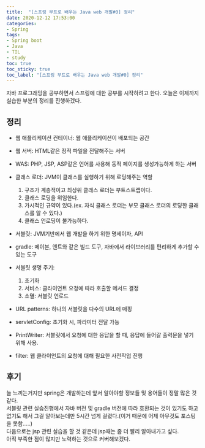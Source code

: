 ```yaml
---
title:  "[스프링 부트로 배우는 Java web 개발#0] 정리"
date: 2020-12-12 17:53:00
categories:
- Spring
tags:
- Spring boot
- Java
- TIL
- study
toc: true
toc_sticky: true
toc_label: "[스프링 부트로 배우는 Java web 개발#0] 정리"
---
```

자바 프로그래밍을 공부하면서 스프링에 대한 공부를 시작하려고 한다. 오늘은 이제까지 실습한 부분의 정리를 진행하겠다.

## 정리
 - 웹 애플리케이션 컨테이너: 웹 애플리케이션이 배포되는 공간
 
 - 웹 서버: HTML같은 정적 파일을 전달해주는 서버
 
 - WAS: PHP, JSP, ASP같은 언어를 사용해 동적 페이지를 생성가능하게 하는 서버

 - 클래스 로더: JVM이 클래스를 실행하기 위해 로딩해주는 역할  
    1. 구조가 계층적이고 최상위 클래스 로더는 부트스트랩이다.
    2. 클래스 로딩을 위임한다.
    3. 가시적인 규약이 있다.(ex. 자식 클래스 로더는 부모 클래스 로더의 로딩한 클래스를 알 수 있다.)
    4. 클래스 언로딩이 불가능하다.

 - 서블릿: JVM기반에서 웹 개발을 하기 위한 명세이자, API

 - gradle: 메이븐, 엔트와 같은 빌드 도구, 자바에서 라이브러리를 편리하게 추가할 수 있는 도구

 - 서블릿 생명 주기:  
    1. 초기화
    2. 서비스: 클라이언트 요청에 따라 호출할 메서드 결정
    3. 소멸: 서블릿 언로드

 - URL patterns: 하나의 서블릿을 다수의 URL에 매핑

 - servletConfig: 초기화 시, 파라미터 전달 가능

 - PrintWriter: 서블릿에서 요청에 대한 응답을 할 때, 응답에 들어갈 출력문을 넣기 위해 사용.

 - filter: 웹 클라이언트의 요청에 대해 필요한 사전작업 진행



## 후기
늘 느끼는거지만 spring은 개발하는데 앞서 알아야할 정보들 및 용어들이 정말 많은 것 같다.  
서블릿 관련 실습진행에서 자바 버전 및 gradle 버전에 따라 호환되는 것이 있기도 하고 없기도 해서 그걸 알아보는데만 5시간 넘게 걸렸다.(이거 때문에 어제 아무것도 포스팅을 못함.....)  
다음으로는 jsp 관련 실습을 할 것 같은데 jsp때는 좀 더 빨리 알아내가고 싶다.  
아직 부족한 점이 많지만 노력하는 것으로 커버해보겠다.
